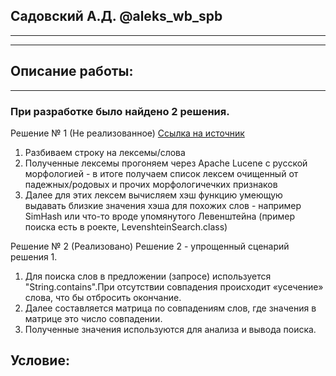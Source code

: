 ## Садовский А.Д. @aleks_wb_spb
___
___

## Описание работы:
___
### При разработке было найдено 2 решения.

Решение № 1 (Не реализованное)  [Ссылка на источник]( https://ru.stackoverflow.com/questions/624133/%D0%9D%D0%B5%D1%87%D0%B5%D1%82%D0%BA%D0%B8%D0%B9-%D0%BF%D0%BE%D0%B8%D1%81%D0%BA-%D0%BF%D0%BE%D0%B4%D1%81%D1%82%D1%80%D0%BE%D0%BA%D0%B8-%D0%B2-%D1%81%D1%82%D1%80%D0%BE%D0%BA%D0%B5)
1. Разбиваем строку на лексемы/слова
2. Полученные лексемы прогоняем через Apache Lucene c русской морфологией - в итоге получаем список лексем очищенный от падежных/родовых и прочих морфологичечких признаков
3. Далее для этих лексем вычисляем хэш функцию умеющую выдавать близкие значения хэша для похожих слов - например SimHash или что-то вроде упомянутого Левенштейна
   (пример поиска есть в роекте, LevenshteinSearch.class)

Решение № 2 (Реализовано)
Решение 2 - упрощенный сценарий решения 1.
1. Для поиска слов в предложении (запросе) используется "String.contains".При отсутствии совпадения происходит «усечение» слова, что бы отбросить окончание.
2. Далее составляется матрица по совпадениям слов, где значения в матрице это число совпадении.
3. Полученные значения используются для анализа и вывода поиска.

## Условие: